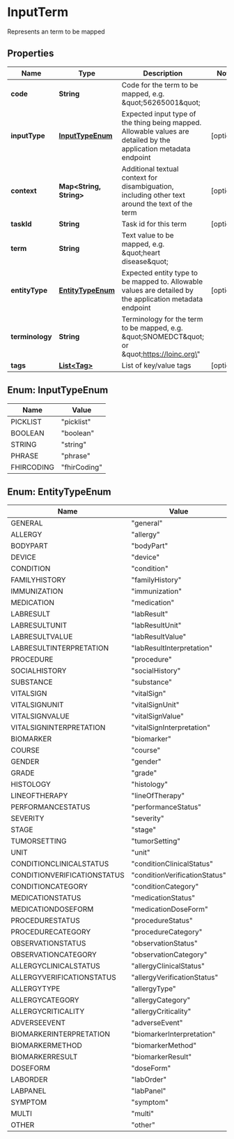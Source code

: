 

# InputTerm

Represents an term to be mapped

## Properties

| Name | Type | Description | Notes |
|------------ | ------------- | ------------- | -------------|
|**code** | **String** | Code for the term to be mapped, e.g. \&quot;56265001\&quot; |  |
|**inputType** | [**InputTypeEnum**](#InputTypeEnum) | Expected input type of the thing being mapped.  Allowable values are detailed by the application metadata endpoint |  [optional] |
|**context** | **Map&lt;String, String&gt;** | Additional textual context for disambiguation, including other text around the text of the term |  [optional] |
|**taskId** | **String** | Task id for this term |  [optional] |
|**term** | **String** | Text value to be mapped, e.g. \&quot;heart disease\&quot; |  |
|**entityType** | [**EntityTypeEnum**](#EntityTypeEnum) | Expected entity type to be mapped to.  Allowable values are detailed by the application metadata endpoint |  [optional] |
|**terminology** | **String** | Terminology for the term to be mapped, e.g. \&quot;SNOMEDCT\&quot; or \&quot;https://loinc.org\&quot; |  |
|**tags** | [**List&lt;Tag&gt;**](Tag.md) | List of key/value tags |  [optional] |



## Enum: InputTypeEnum

| Name | Value |
|---- | -----|
| PICKLIST | &quot;picklist&quot; |
| BOOLEAN | &quot;boolean&quot; |
| STRING | &quot;string&quot; |
| PHRASE | &quot;phrase&quot; |
| FHIRCODING | &quot;fhirCoding&quot; |



## Enum: EntityTypeEnum

| Name | Value |
|---- | -----|
| GENERAL | &quot;general&quot; |
| ALLERGY | &quot;allergy&quot; |
| BODYPART | &quot;bodyPart&quot; |
| DEVICE | &quot;device&quot; |
| CONDITION | &quot;condition&quot; |
| FAMILYHISTORY | &quot;familyHistory&quot; |
| IMMUNIZATION | &quot;immunization&quot; |
| MEDICATION | &quot;medication&quot; |
| LABRESULT | &quot;labResult&quot; |
| LABRESULTUNIT | &quot;labResultUnit&quot; |
| LABRESULTVALUE | &quot;labResultValue&quot; |
| LABRESULTINTERPRETATION | &quot;labResultInterpretation&quot; |
| PROCEDURE | &quot;procedure&quot; |
| SOCIALHISTORY | &quot;socialHistory&quot; |
| SUBSTANCE | &quot;substance&quot; |
| VITALSIGN | &quot;vitalSign&quot; |
| VITALSIGNUNIT | &quot;vitalSignUnit&quot; |
| VITALSIGNVALUE | &quot;vitalSignValue&quot; |
| VITALSIGNINTERPRETATION | &quot;vitalSignInterpretation&quot; |
| BIOMARKER | &quot;biomarker&quot; |
| COURSE | &quot;course&quot; |
| GENDER | &quot;gender&quot; |
| GRADE | &quot;grade&quot; |
| HISTOLOGY | &quot;histology&quot; |
| LINEOFTHERAPY | &quot;lineOfTherapy&quot; |
| PERFORMANCESTATUS | &quot;performanceStatus&quot; |
| SEVERITY | &quot;severity&quot; |
| STAGE | &quot;stage&quot; |
| TUMORSETTING | &quot;tumorSetting&quot; |
| UNIT | &quot;unit&quot; |
| CONDITIONCLINICALSTATUS | &quot;conditionClinicalStatus&quot; |
| CONDITIONVERIFICATIONSTATUS | &quot;conditionVerificationStatus&quot; |
| CONDITIONCATEGORY | &quot;conditionCategory&quot; |
| MEDICATIONSTATUS | &quot;medicationStatus&quot; |
| MEDICATIONDOSEFORM | &quot;medicationDoseForm&quot; |
| PROCEDURESTATUS | &quot;procedureStatus&quot; |
| PROCEDURECATEGORY | &quot;procedureCategory&quot; |
| OBSERVATIONSTATUS | &quot;observationStatus&quot; |
| OBSERVATIONCATEGORY | &quot;observationCategory&quot; |
| ALLERGYCLINICALSTATUS | &quot;allergyClinicalStatus&quot; |
| ALLERGYVERIFICATIONSTATUS | &quot;allergyVerificationStatus&quot; |
| ALLERGYTYPE | &quot;allergyType&quot; |
| ALLERGYCATEGORY | &quot;allergyCategory&quot; |
| ALLERGYCRITICALITY | &quot;allergyCriticality&quot; |
| ADVERSEEVENT | &quot;adverseEvent&quot; |
| BIOMARKERINTERPRETATION | &quot;biomarkerInterpretation&quot; |
| BIOMARKERMETHOD | &quot;biomarkerMethod&quot; |
| BIOMARKERRESULT | &quot;biomarkerResult&quot; |
| DOSEFORM | &quot;doseForm&quot; |
| LABORDER | &quot;labOrder&quot; |
| LABPANEL | &quot;labPanel&quot; |
| SYMPTOM | &quot;symptom&quot; |
| MULTI | &quot;multi&quot; |
| OTHER | &quot;other&quot; |




